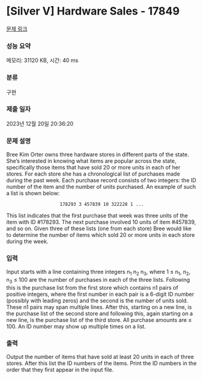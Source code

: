 # [Silver V] Hardware Sales - 17849 

[문제 링크](https://www.acmicpc.net/problem/17849) 

### 성능 요약

메모리: 31120 KB, 시간: 40 ms

### 분류

구현

### 제출 일자

2023년 12월 20일 20:36:20

### 문제 설명

<p>Bree Kim Orter owns three hardware stores in different parts of the state. She’s interested in knowing what items are popular across the state, specifically those items that have sold 20 or more units in each of her stores. For each store she has a chronological list of purchases made during the past week. Each purchase record consists of two integers: the ID number of the item and the number of units purchased. An example of such a list is shown below:</p>

<p style="text-align: center;"><code>178293 3 457839 10 322228 1 ...</code></p>

<p>This list indicates that the first purchase that week was three units of the item with ID #178293. The next purchase involved 10 units of item #457839, and so on. Given three of these lists (one from each store) Bree would like to determine the number of items which sold 20 or more units in each store during the week.</p>

### 입력 

 <p>Input starts with a line containing three integers n<sub>1</sub> n<sub>2</sub> n<sub>3</sub>, where 1 ≤ n<sub>1</sub>, n<sub>2</sub>, n<sub>3</sub> ≤ 100 are the number of purchases in each of the three lists. Following this is the purchase list from the first store which contains n1 pairs of positive integers, where the first number in each pair is a 6-digit ID number (possibly with leading zeros) and the second is the number of units sold. These n1 pairs may span multiple lines. After this, starting on a new line, is the purchase list of the second store and following this, again starting on a new line, is the purchase list of the third store. All purchase amounts are ≤ 100. An ID number may show up multiple times on a list.</p>

### 출력 

 <p>Output the number of items that have sold at least 20 units in each of three stores. After this list the ID numbers of the items. Print the ID numbers in the order that they first appear in the input file.</p>

